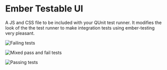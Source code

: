# Ember Testable UI

A JS and CSS file to be included with your QUnit test runner. It modifies the look of the the test runner to make integration tests using ember-testing very pleasant.

![Failing tests](http://imgur.com/Cw40xkh.png)

![Mixed pass and fail tests](http://imgur.com/phzTFZ8.png)

![Passing tests](http://imgur.com/Q67Hpdn.png)

